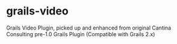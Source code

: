 grails-video
============

Grails Video Plugin, picked up and enhanced from original Cantina Consulting pre-1.0 Grails Plugin (Compatible with Grails 2.x)